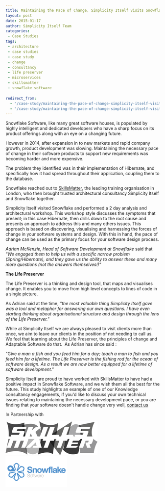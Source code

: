 ```yaml
---
title: Maintaining the Pace of Change, Simplicity Itself visits Snowflake Software
layout: post
date: 2015-01-17
author: Simplicity Itself Team
categories:
 - Case Studies
tags:
 - architecture
 - case studies
 - case study
 - change
 - consultancy
 - life preserver
 - microservices
 - skillsmatter
 - snowflake software

redirect_from: 
  - "/case-study/maintaining-the-pace-of-change-simplicity-itself-visits-snowflake-software.html"
  - "/case-study/maintaining-the-pace-of-change-simplicity-itself-visits-snowflake-software/index.html"
---
```

Snowflake Software, like many great software houses, is populated by highly intelligent and dedicated developers who have a sharp focus on its product offerings along with an eye on a changing future.

However in 2014, after expansion in to new markets and rapid company growth, product development was slowing. Maintaining the necessary pace of change in their software products to support new requirements was becoming harder and more expensive.

The problem they identified was in their implementation of Hibernate, and specifically how it had spread throughout their application, coupling them to the database.

Snowflake reached out to <a title="SmillsMatter" href="http://skillsmatter.com" target="_blank">SkillsMatter</a>, the leading training organisation in London, who then brought trusted architectural consultancy Simplicity Itself and Snowflake together.

Simplicity Itself visited Snowflake and performed a 2 day analysis and architectural workshop. This workshop style discusses the symptoms that present; in this case Hibernate, then drills down to the root cause and presents an approach to address this and many others issues. This approach is based on discovering, visualising and harnessing the forces of change in your software systems and design. With this in hand, the pace of change can be used as the primary focus for your software design process.

<em>Adrian McKenzie, Head of Software Development at Snowflake</em> said that <em>"We engaged them to help us with a specific narrow problem (Spring/Hibernate), and they gave us the ability to answer these and many more questions (not the answers themselves!)"</em>

<strong>The Life Preserver</strong>

The Life Preserver is a thinking and design tool, that maps and visualises change. It enables you to move from high level concepts to lines of code in a single picture.

As Adrian said at the time, <em>"the most valuable thing Simplicity Itself gave was a tool and metaphor for answering our own questions. I have even starting thinking about organisational structure and design through the lens of the Life Preserver."</em>

While at Simplicity Itself we are always pleased to visit clients more than once, we aim to leave our clients in the position of not needing to call us. We feel that learning about the Life Preserver, the principles of change and Adaptable Software do that.  As Adrian has since said :

"Give<em> a man a fish and you feed him for a day; teach a man to fish and you feed him for a lifetime. The Life Preserver is the fishing rod for the ocean of software design. As a result we are now better equipped for a lifetime of software development."</em>

Simplicity Itself are proud to have worked with SkillsMatter to have had a positive impact in Snowflake Software, and we wish them all the best for the future. This study highlights an example of one of our Knowledge consultancy engagements, if you'd like to discuss your own technical issues relating to maintaining the necessary development pace, or you are finding that your software doesn't handle change very well, <a title="Contact Us" href="http://www.simplicityitself.com/#contactus">contact us</a>

In Partnership with

<a title="SkillsMatter" href="http://www.skillsmatter.com" target="_blank" rel="http://www.skillsmatter.com"><img class="" src="/images/clients/skillsmatter.png" alt="skills_matter_logo" width="300" height="111" /></a>                      <a title="Snowflake Software" href="http://www.snowflakesoftware.com/" target="_blank" rel="http://www.snowflakesoftware.com/"><img class="" src="/images/clients/snowflake.png" alt="Snowflake Software" width="200" height="100" /></a>